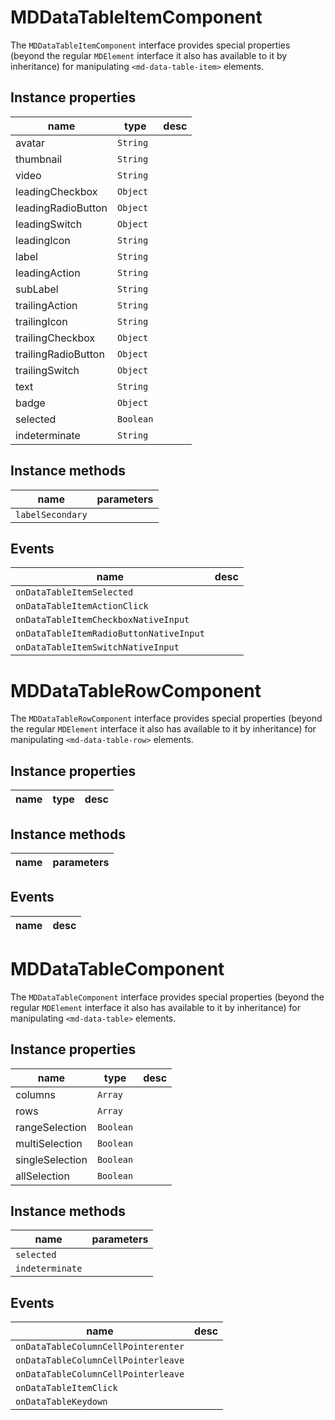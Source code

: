 # MDDataTableItemComponent
The `MDDataTableItemComponent` interface provides special properties (beyond the regular `MDElement` interface it also has available to it by inheritance) for manipulating `<md-data-table-item>` elements.

## Instance properties

name|type|desc
---|---|---
avatar|`String`|
thumbnail|`String`|
video|`String`|
leadingCheckbox|`Object`|
leadingRadioButton|`Object`|
leadingSwitch|`Object`|
leadingIcon|`String`|
label|`String`|
leadingAction|`String`|
subLabel|`String`|
trailingAction|`String`|
trailingIcon|`String`|
trailingCheckbox|`Object`|
trailingRadioButton|`Object`|
trailingSwitch|`Object`|
text|`String`|
badge|`Object`|
selected|`Boolean`|
indeterminate|`String`|

## Instance methods

name|parameters
---|---
`labelSecondary`|

## Events

name|desc
---|---
`onDataTableItemSelected`|
`onDataTableItemActionClick`|
`onDataTableItemCheckboxNativeInput`|
`onDataTableItemRadioButtonNativeInput`|
`onDataTableItemSwitchNativeInput`|
# MDDataTableRowComponent
The `MDDataTableRowComponent` interface provides special properties (beyond the regular `MDElement` interface it also has available to it by inheritance) for manipulating `<md-data-table-row>` elements.

## Instance properties

name|type|desc
---|---|---

## Instance methods

name|parameters
---|---

## Events

name|desc
---|---
# MDDataTableComponent
The `MDDataTableComponent` interface provides special properties (beyond the regular `MDElement` interface it also has available to it by inheritance) for manipulating `<md-data-table>` elements.

## Instance properties

name|type|desc
---|---|---
columns|`Array`|
rows|`Array`|
rangeSelection|`Boolean`|
multiSelection|`Boolean`|
singleSelection|`Boolean`|
allSelection|`Boolean`|

## Instance methods

name|parameters
---|---
`selected`|
`indeterminate`|

## Events

name|desc
---|---
`onDataTableColumnCellPointerenter`|
`onDataTableColumnCellPointerleave`|
`onDataTableColumnCellPointerleave`|
`onDataTableItemClick`|
`onDataTableKeydown`|
